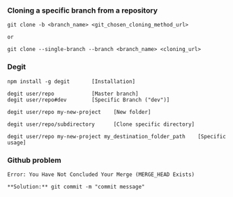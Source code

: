 <h3>Cloning a specific branch from a repository</h3>

    git clone -b <branch_name> <git_chosen_cloning_method_url> 

    or

    git clone --single-branch --branch <branch_name> <cloning_url>

<h3>Degit</h3>

    npm install -g degit       [Installation]

    degit user/repo            [Master branch]
    degit user/repo#dev        [Specific Branch ("dev")]

    degit user/repo my-new-project    [New folder]

    degit user/repo/subdirectory      [Clone specific directory]
    
    degit user/repo my-new-project my_destination_folder_path    [Specific usage]

<h3>Github problem</h3>

    Error: You Have Not Concluded Your Merge (MERGE_HEAD Exists)
    
    **Solution:** git commit -m "commit message"
